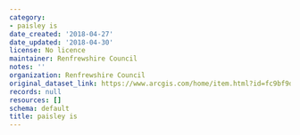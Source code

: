 ```yaml
---
category:
- paisley is
date_created: '2018-04-27'
date_updated: '2018-04-30'
license: No licence
maintainer: Renfrewshire Council
notes: ''
organization: Renfrewshire Council
original_dataset_link: https://www.arcgis.com/home/item.html?id=fc9bf9da9ce94008bb8d7cce7b07ae85
records: null
resources: []
schema: default
title: paisley is
---
```

